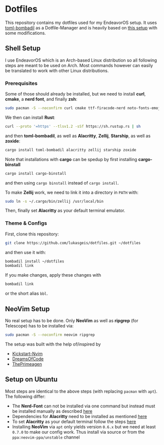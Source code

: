 # Dotfiles

This repository contains my dotfiles used for my EndeavorOS setup.
It uses [toml-bombadil](https://github.com/oknozor/toml-bombadil) as a Dotfile-Manager and is heavily based on [this setup](https://github.com/VJMReichenbach/dotFiles) with some modifications.

## Shell Setup

I use EndeavorOS which is an Arch-based Linux distribution so all following steps are meant to be used on Arch.
Most commands however can easily be translated to work with other Linux distributions.

### Prerequisites

Some of those should already be installed, but we need to install **curl**, **cmake**, a **nerd font**, and finally **zsh**:

```bash
sudo pacman -S --noconfirm curl cmake ttf-firacode-nerd noto-fonts-emoji zsh zoxide
```

We then can install **Rust**:

```bash
curl --proto '=https' --tlsv1.2 -sSf https://sh.rustup.rs | sh
```

and then **toml-bombadil**, as well as **Alacritty**, **Zellij**, **Starship**, as well as **zoxide**:

```bash
cargo install toml-bombadil alacritty zellij starship zoxide
```

Note that installations with **cargo** can be spedup by first installing **cargo-binstall**

```bash
cargo install cargo-binstall
```

and then using `cargo binstall` instead of `cargo install`.

To make **Zellij** work, we need to link it into a directory in `PATH` with:

```bash
sudo ln -s ~/.cargo/bin/zellij /usr/local/bin
```

Then, finally set **Alacritty** as your default terminal emulator.

### Theme & Configs

First, clone this repository:

```bash
git clone https://github.com/lukasgeis/dotfiles.git ~/dotfiles
```

and then use it with:

```bash
bombadil install ~/dotfiles
bombadil link
```

If you make changes, apply these changes with

```bash
bombadil link
```

or the short alias `bbl`.

## NeoVim Setup

No real setup has to be done.
Only **NeoVim** as well as **ripgrep** (for Telescope) has to be installed via:

```bash
sudo pacman -S --noconfirm neovim ripgrep
```

The setup was built with the help of/inspired by

- [Kickstart-Nvim](https://github.com/nvim-lua/kickstart.nvim/tree/master)
- [DreamsOfCode](https://github.com/dreamsofcode-io/DreamNvim/tree/main)
- [ThePrimeagen](https://www.youtube.com/watch?v=w7i4amO_zaE&ab_channel=ThePrimeagen)

## Setup on Ubuntu

Most steps are identical to the above steps (with replacing `pacman` with `apt`).
The following differ:

- The **Nerd-Font** can not be installed via one command but instead must be installed manually as described [here](https://gist.github.com/matthewjberger/7dd7e079f282f8138a9dc3b045ebefa0)
- Dependencies for **Alacritty** need to be installed as mentioned [here](https://github.com/alacritty/alacritty/blob/master/INSTALL.md#dependencies)
- To set **Alacritty** as your default terminal follow the steps [here](https://askubuntu.com/questions/1364954/make-alacritty-the-default-terminal-permanently)
- Installing **NeoVim** via `apt` only yields version `0.6.x` but we need at least `0.7.0` to make our config work. Thus install via source or from the `ppa:neovim-ppa/unstable` channel
